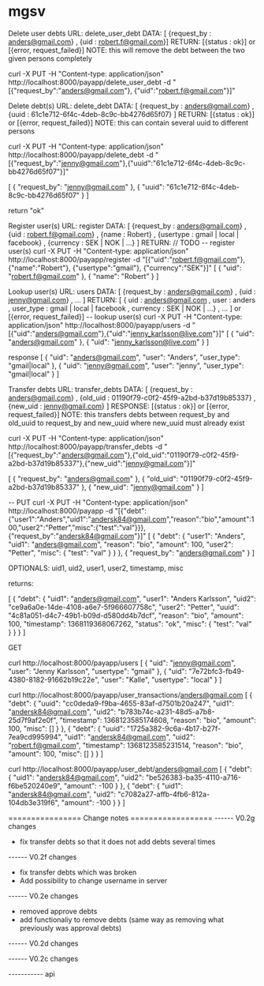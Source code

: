 mgsv
====
Delete user debts
URL:  delete_user_debt
DATA: [ {request_by : anders@gmail.com}
      , {uid        : robert.f@gmail.com}]
RETURN: [{status : ok}] or [{error, request_failed}]
NOTE: this will remove the debt between the two given persons completely

curl -X PUT -H "Content-type: application/json" http://localhost:8000/payapp/delete_user_debt -d "[{\"request_by\":\"anders@gmail.com\"}, {\"uid\":\"robert.f@gmail.com\"}]"

Delete debt(s)
URL:  delete_debt
DATA: [ {request_by : anders@gmail.com}
      , {uuid       : 61c1e712-6f4c-4deb-8c9c-bb4276d65f07}
	]
RETURN: [{status : ok}] or [{error, request_failed}]
NOTE: this can contain several uuid to different persons

curl -X PUT -H "Content-type: application/json" http://localhost:8000/payapp/delete_debt -d "[{\"request_by\":\"jenny@gmail.com\"},{\"uuid\":\"61c1e712-6f4c-4deb-8c9c-bb4276d65f07\"}]"

[
    {
        "request_by": "jenny@gmail.com"
    },
    {
        "uuid": "61c1e712-6f4c-4deb-8c9c-bb4276d65f07"
    }
]

return "ok"

Register user(s)
URL:  register
DATA: [ {request_by : anders@gmail.com}
      , {uid        : robert.f@gmail.com}
      , {name       : Robert}
      , {usertype   : gmail | local | facebook}
      , {currency   : SEK | NOK | ...}
      ]
RETURN: // TODO
-- register user(s)
curl -X PUT -H "Content-type: application/json" http://localhost:8000/payapp/register -d "[{\"uid\":\"robert.f@gmail.com\"},{\"name\":\"Robert\"}, {\"usertype\":\"gmail\"}, {\"currency\":\"SEK\"}]"
[
    {
        "uid": "robert.f@gmail.com"
    },
    {
        "name": "Robert"
    }
]

Lookup user(s)
URL:  users
DATA: [ {request_by : anders@gmail.com}
      , {uid        : jenny@gmail.com}
      , ...
      ]
RETURN: [ { uid       : anders@gmail.com
	  , user      : anders
	  , user_type : gmail | local | facebook
	  , currency  : SEK | NOK | ...}
	, ...
	] or [{error, request_failed}]
-- lookup user(s)
curl -X PUT -H "Content-type: application/json" http://localhost:8000/payapp/users -d "[{\"uid\":\"anders@gmail.com\"},{\"uid\":\"jenny_karlsson@live.com\"}]"
[
    {
        "uid": "anders@gmail.com"
    },
    {
        "uid": "jenny_karlsson@live.com"
    }
]

response
[
    {
        "uid": "anders@gmail.com",
        "user": "Anders",
        "user_type": "gmail|local"
    },
    {
        "uid": "jenny@gmail.com",
        "user": "jenny",
        "user_type": "gmail|local"
    }
]

Transfer debts
URL:  transfer_debts
DATA: [ {request_by : anders@gmail.com}
      ,	{old_uid    : 01190f79-c0f2-45f9-a2bd-b37d19b85337}
      , {new_uid    : jenny@gmail.com}
      ]
RESPONSE: [{status : ok}] or [{error, request_failed}]
NOTE: this transfers debts between request_by and old_uuid to request_by and new_uuid where new_uuid must already exist

curl -X PUT -H "Content-type: application/json" http://localhost:8000/payapp/transfer_debts -d "[{\"request_by\":\"anders@gmail.com\"},{\"old_uid\":\"01190f79-c0f2-45f9-a2bd-b37d19b85337\"},{\"new_uid\":\"jenny@gmail.com\"}]"

[
    {
        "request_by": "anders@gmail.com"
    },
    {
        "old_uid": "01190f79-c0f2-45f9-a2bd-b37d19b85337"
    },
    {
        "new_uid": "jenny@gmail.com"
    }
]

-- PUT
curl -X PUT -H "Content-type: application/json" http://localhost:8000/payapp -d "[{\"debt\":{\"user1\":\"Anders\",\"uid1\":\"andersk84@gmail.com\",\"reason\":\"bio\",\"amount\":100,\"user2\":\"Petter\",\"misc\":{\"test\":\"val\"}}},{\"request_by\":\"andersk84@gmail.com\"}]"
[
    {
        "debt": {
            "user1": "Anders",
            "uid1": "anders@gmail.com",
            "reason": "bio",
            "amount": 100,
            "user2": "Petter",
            "misc": {
                "test": "val"
            }
        }
    },
    {
        "request_by": "anders@gmail.com"
    }
]

OPTIONALS:
uid1, uid2, user1, user2, timestamp, misc

returns:

[
    {
        "debt": {
            "uid1": "anders@gmail.com",
            "user1": "Anders Karlsson",
            "uid2": "ce9a6a0e-14de-4108-a6e7-5f966607758c",
            "user2": "Petter",
            "uuid": "4c81a051-d4c7-49b1-b09d-d580dd4b7dcf",
            "reason": "bio",
            "amount": 100,
            "timestamp": 1368119368067262,
            "status": "ok",
            "misc": {
                "test": "val"
            }
        }
    }
]

GET

curl http://localhost:8000/payapp/users
[
    {
        "uid": "jenny@gmail.com",
        "user": "Jenny Karlsson",
        "usertype": "gmail"
    },
    {
        "uid": "7e72bfc3-fb49-4380-8182-91662b19c22e",
        "user": "Kalle",
        "usertype": "local"
    }
]


curl http://localhost:8000/payapp/user_transactions/anders@gmail.com
[
    {
        "debt": {
            "uuid": "cc0deda9-f9ba-4655-83af-d7501b20a247",
            "uid1": "andersk84@gmail.com",
            "uid2": "b783b74c-a231-48d5-a7b8-25d7f9af2e0f",
            "timestamp": 1368123585174608,
            "reason": "bio",
            "amount": 100,
            "misc": []
        }
    },
    {
        "debt": {
            "uuid": "1725a382-9c6a-4b17-b27f-7ea9cd995994",
            "uid1": "andersk84@gmail.com",
            "uid2": "robert.f@gmail.com",
            "timestamp": 1368123585231514,
            "reason": "bio",
            "amount": 100,
            "misc": []
        }
    }
]

curl http://localhost:8000/payapp/user_debt/anders@gmail.com
[
    {
        "debt": {
            "uid1": "andersk84@gmail.com",
            "uid2": "be526383-ba35-4110-a716-f6be520240e9",
            "amount": -100
        }
    },
    {
        "debt": {
            "uid1": "andersk84@gmail.com",
            "uid2": "c7082a27-affb-4fb6-812a-104db3e319f6",
            "amount": -100
        }
    }
]


================ Change notes ==================
------ V0.2g changes
- fix transfer debts so that it does not add debts several times

------ V0.2f changes
- fix transfer debts which was broken
- Add possibility to change username in server

------ V0.2e changes
- removed approve debts
- add functionaliy to remove debts (same way as removing what previously was approval debts)


------ V0.2d changes


------ V0.2c changes

----------- api



